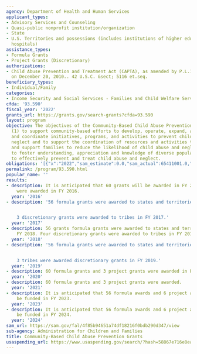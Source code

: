 ```yaml
---
agency: Department of Health and Human Services
applicant_types:
- Advisory Services and Counseling
- Quasi-public nonprofit institution/organization
- State
- U.S. Territories and possessions (includes institutions of higher education and
  hospitals)
assistance_types:
- Formula Grants
- Project Grants (Discretionary)
authorizations:
- Child Abuse Prevention and Treatment Act (CAPTA), as amended by P.L.115-271, enacted
  on December 20, 2010.. 42 U.S.C. &sect; 5116 et.seq.
beneficiary_types:
- Individual/Family
categories:
- Income Security and Social Services - Families and Child Welfare Services
cfda: '93.590'
fiscal_year: '2022'
grants_url: https://grants.gov/search-grants?cfda=93.590
layout: program
objective: The objectives of the Community-Based Child Abuse Prevention Grants are
  (1) to support community-based efforts to develop, operate, expand, and enhance,
  and coordinate initiatives, programs, and activities to prevent child abuse and
  neglect and to support the coordination of resources and activities to better strengthen
  and support families to reduce the likelihood of child abuse and neglect; and (2)
  to foster understanding, appreciation and knowledge of diverse populations in order
  to effectively prevent and treat child abuse and neglect.
obligations: '[{"x":"2022","sam_estimate":0.0,"sam_actual":65411001.0,"usa_spending_actual":65080625.9},{"x":"2023","sam_estimate":70233400.0,"sam_actual":0.0,"usa_spending_actual":77402010.46},{"x":"2024","sam_estimate":70411000.0,"sam_actual":0.0,"usa_spending_actual":67744603.79}]'
permalink: /program/93.590.html
popular_name: ''
results:
- description: It is anticipated that 60 grants will be awarded in FY 2016.  60 grants
    were awarded in FY 2016.
  year: '2016'
- description: '56 formula grants were awarded to states and territories in FY 2017.


    3 discretionary grants were awarded to tribes in FY 2017.'
  year: '2017'
- description: 56 grants formula grants were awarded to states and territories in
    FY 2018. Four discretionary grants were awarded to tribes in FY 2018.
  year: '2018'
- description: '56 formula grants were awarded to states and territories in FY 2019.


    3 tribes were awarded discretionary grants in FY 2019.'
  year: '2019'
- description: 60 formula grants and 3 project grants were awarded in FY 2020.
  year: '2020'
- description: 60 formula grants and 3 project grants were awarded.
  year: '2021'
- description: It is anticipated that 56 formula awards and 6 project awards will
    be funded in FY 2023.
  year: '2023'
- description: It is anticipated that 56 formula awards and 6 project awards will
    be funded in FY 2024.
  year: '2024'
sam_url: https://sam.gov/fal/4f85b94651a74df18216f0bdb290d347/view
sub-agency: Administration for Children and Families
title: Community-Based Child Abuse Prevention Grants
usaspending_url: https://www.usaspending.gov/search/?hash=58867e716e8ea34e9d8ee4156a08e315
---
```

